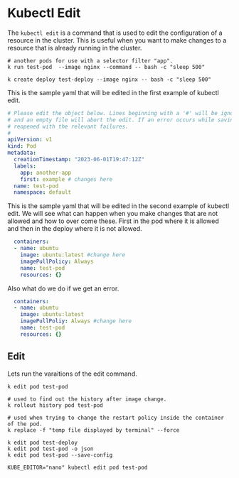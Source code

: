 # Kubectl Edit

The `kubectl edit` is a command that is used to edit the configuration of a resource in the cluster. 
This is useful when you want to make changes to a resource that is already running in the cluster. 

```shell
# another pods for use with a selector filter "app". 
k run test-pod  --image nginx --command -- bash -c "sleep 500"

k create deploy test-deploy --image nginx -- bash -c "sleep 500"
```

This is the sample yaml that will be edited in the first example of kubectl edit.

``` yaml
# Please edit the object below. Lines beginning with a '#' will be ignored,
# and an empty file will abort the edit. If an error occurs while saving this file will be
# reopened with the relevant failures.
#
apiVersion: v1
kind: Pod
metadata:
  creationTimestamp: "2023-06-01T19:47:12Z"
  labels:
    app: another-app
    first: example # changes here 
  name: test-pod
  namespace: default
```

This is the sample yaml that will be edited in the second example of kubectl edit. We will see what can happen when you make changes that are not allowed and how to over come these.  First in the pod where it is allowed and then in the deploy where it is not allowed.

```yaml
  containers:
  - name: ubumtu 
    image: ubuntu:latest #change here
    imagePullPolicy: Always
    name: test-pod
    resources: {}
```

Also what do we do if we get an error.

```yaml
  containers:
  - name: ubumtu 
    image: ubuntu:latest 
    imagePullPoliy: Always #change here
    name: test-pod
    resources: {}
```

## Edit
Lets run the varaitions of the edit command.

``` shell
k edit pod test-pod 

# used to find out the history after image change.
k rollout history pod test-pod

# used when trying to change the restart policy inside the container of the pod.
k replace -f "temp file displayed by terminal" --force

k edit pod test-deploy 
k edit pod test-pod -o json
k edit pod test-pod --save-config

KUBE_EDITOR="nano" kubectl edit pod test-pod

```
